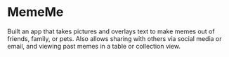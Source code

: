 # MemeMe
Built an app that takes pictures and overlays text to make memes out of friends, family, or pets. Also allows sharing with others via social media or email, and viewing past memes in a table or collection view.
